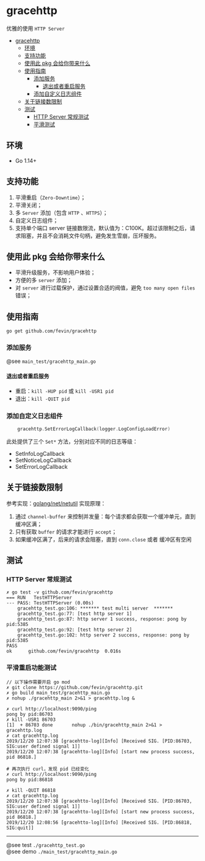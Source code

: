 # gracehttp
优雅的使用 `HTTP Server`

   * [gracehttp](#gracehttp)
      * [环境](#环境)
      * [支持功能](#支持功能)
      * [使用此 pkg 会给你带来什么](#使用此-pkg-会给你带来什么)
      * [使用指南](#使用指南)
         * [添加服务](#添加服务)
            * [退出或者重启服务](#退出或者重启服务)
         * [添加自定义日志组件](#添加自定义日志组件)
      * [关于链接数限制](#关于链接数限制)
      * [测试](#测试)
         * [HTTP Server 常规测试](#http-server-常规测试)
         * [平滑测试](#平滑测试)

## 环境
* Go 1.14+

## 支持功能
1. 平滑重启（`Zero-Downtime`）；
2. 平滑关闭；
3. 多 `Server` 添加（包含 `HTTP` 、`HTTPS`）；
4. 自定义日志组件；
5. 支持单个端口 server 链接数限流，默认值为：C100K。超过该限制之后，请求阻塞，并且不会消耗文件句柄，避免发生雪崩，压坏服务。

## 使用此 pkg 会给你带来什么
* 平滑升级服务，不影响用户体验；
* 方便的多 `server` 添加；
* 对 `server` 进行过载保护，通过设置合适的阀值，避免 `too many open files` 错误；

## 使用指南
```
go get github.com/fevin/gracehttp
```

### 添加服务
@see `main_test/gracehttp_main.go`

#### 退出或者重启服务
* 重启：`kill -HUP pid` 或 `kill -USR1 pid`
* 退出：`kill -QUIT pid`

### 添加自定义日志组件
```go
    gracehttp.SetErrorLogCallback(logger.LogConfigLoadError)
```

此处提供了三个 `Set*` 方法，分别对应不同的日志等级：
* SetInfoLogCallback
* SetNoticeLogCallback
* SetErrorLogCallback

## 关于链接数限制
参考实现：[golang/net/netutil](https://github.com/golang/net/blob/master/netutil/listen.go)
实现原理：
1. 通过 `channel-buffer` 来控制并发量：每个请求都会获取一个缓冲单元，直到缓冲区满；
2. 只有获取 `buffer` 的请求才能进行 `accept`；
3. 如果缓冲区满了，后来的请求会阻塞，直到 `conn.close` 或者 缓冲区有空闲


## 测试
### HTTP Server 常规测试
```
✗ go test -v github.com/fevin/gracehttp
=== RUN   TestHTTPServer
--- PASS: TestHTTPServer (0.00s)
    gracehttp_test.go:106: ******* test multi server  *******
    gracehttp_test.go:77: [test http server 1]
    gracehttp_test.go:87: http server 1 success, response: pong by pid:5385
    gracehttp_test.go:92: [test http server 2]
    gracehttp_test.go:102: http server 2 success, response: pong by pid:5385
PASS
ok  	github.com/fevin/gracehttp	0.016s
```

### 平滑重启功能测试
```
// 以下操作需要开启 go mod
✗ git clone https://github.com/fevin/gracehttp.git
✗ go build main_test/gracehttp_main.go
✗ nohup ./gracehttp_main 2>&1 > gracehttp.log &

✗ curl http://localhost:9090/ping
pong by pid:86703
✗ kill -USR1 86703
[1]  + 86703 done       nohup ./bin/gracehttp_main 2>&1 > gracehttp.log
✗ cat gracehttp.log
2019/12/20 12:07:38 [gracehtto-log][Info] [Received SIG. [PID:86703, SIG:user defined signal 1]]
2019/12/20 12:07:38 [gracehtto-log][Info] [start new process success, pid 86818.]

# 再次执行 curl，发现 pid 已经变化
✗ curl http://localhost:9090/ping
pong by pid:86818

✗ kill -QUIT 86818
✗ cat gracehttp.log
2019/12/20 12:07:38 [gracehtto-log][Info] [Received SIG. [PID:86703, SIG:user defined signal 1]]
2019/12/20 12:07:38 [gracehtto-log][Info] [start new process success, pid 86818.]
2019/12/20 12:08:56 [gracehtto-log][Info] [Received SIG. [PID:86818, SIG:quit]]
```

---
@see test `./gracehttp_test.go`    
@see demo `./main_test/gracehttp_main.go`
